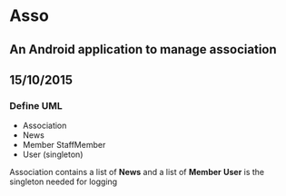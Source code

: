 # Asso
## An Android application to manage association

## 15/10/2015
### Define UML

* Association
* News
* Member
  StaffMember
* User (singleton)

Association contains a list of **News** and a list of **Member**
**User** is the singleton needed for logging